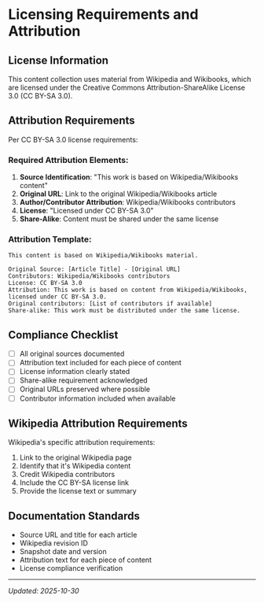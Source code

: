 # Licensing Requirements and Attribution

## License Information
This content collection uses material from Wikipedia and Wikibooks, which are licensed under the Creative Commons Attribution-ShareAlike License 3.0 (CC BY-SA 3.0).

## Attribution Requirements
Per CC BY-SA 3.0 license requirements:

### Required Attribution Elements:
1. **Source Identification**: "This work is based on Wikipedia/Wikibooks content"
2. **Original URL**: Link to the original Wikipedia/Wikibooks article
3. **Author/Contributor Attribution**: Wikipedia/Wikibooks contributors
4. **License**: "Licensed under CC BY-SA 3.0"
5. **Share-Alike**: Content must be shared under the same license

### Attribution Template:
```
This content is based on Wikipedia/Wikibooks material.

Original Source: [Article Title] - [Original URL]
Contributors: Wikipedia/Wikibooks contributors
License: CC BY-SA 3.0
Attribution: This work is based on content from Wikipedia/Wikibooks, licensed under CC BY-SA 3.0. 
Original contributors: [List of contributors if available]
Share-alike: This work must be distributed under the same license.
```

## Compliance Checklist
- [ ] All original sources documented
- [ ] Attribution text included for each piece of content
- [ ] License information clearly stated
- [ ] Share-alike requirement acknowledged
- [ ] Original URLs preserved where possible
- [ ] Contributor information included when available

## Wikipedia Attribution Requirements
Wikipedia's specific attribution requirements:
1. Link to the original Wikipedia page
2. Identify that it's Wikipedia content
3. Credit Wikipedia contributors
4. Include the CC BY-SA license link
5. Provide the license text or summary

## Documentation Standards
- Source URL and title for each article
- Wikipedia revision ID
- Snapshot date and version
- Attribution text for each piece of content
- License compliance verification

---
*Updated: 2025-10-30*